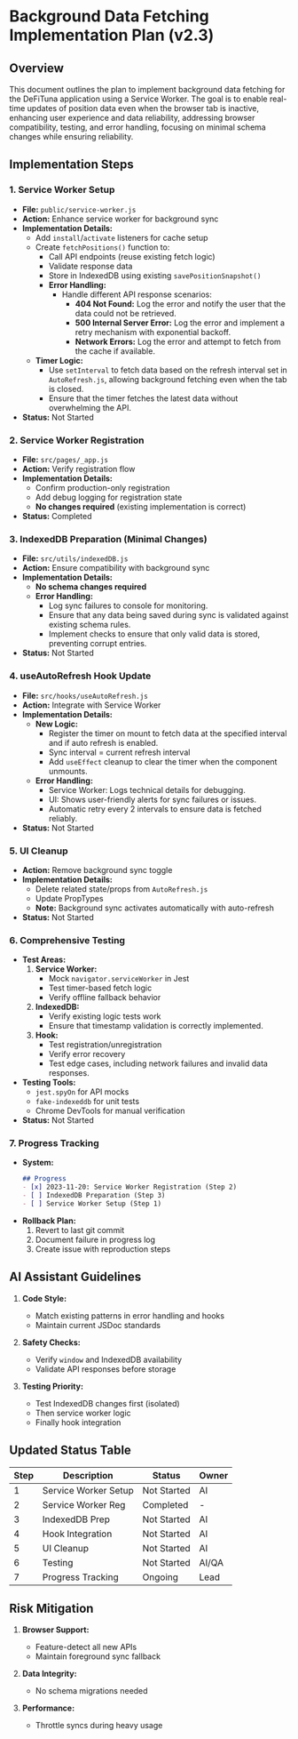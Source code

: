 # Background Data Fetching Implementation Plan (v2.3)

## Overview
This document outlines the plan to implement background data fetching for the DeFiTuna application using a Service Worker. The goal is to enable real-time updates of position data even when the browser tab is inactive, enhancing user experience and data reliability, addressing browser compatibility, testing, and error handling, focusing on minimal schema changes while ensuring reliability.

## Implementation Steps

### 1. Service Worker Setup
- **File:** `public/service-worker.js`
- **Action:** Enhance service worker for background sync
- **Implementation Details:**
  - Add `install`/`activate` listeners for cache setup
  - Create `fetchPositions()` function to:
    - Call API endpoints (reuse existing fetch logic)
    - Validate response data
    - Store in IndexedDB using existing `savePositionSnapshot()`
    - **Error Handling:** 
      - Handle different API response scenarios:
        - **404 Not Found:** Log the error and notify the user that the data could not be retrieved.
        - **500 Internal Server Error:** Log the error and implement a retry mechanism with exponential backoff.
        - **Network Errors:** Log the error and attempt to fetch from the cache if available.
  - **Timer Logic:** 
    - Use `setInterval` to fetch data based on the refresh interval set in `AutoRefresh.js`, allowing background fetching even when the tab is closed.
    - Ensure that the timer fetches the latest data without overwhelming the API.
- **Status:** Not Started

### 2. Service Worker Registration
- **File:** `src/pages/_app.js`
- **Action:** Verify registration flow
- **Implementation Details:**
  - Confirm production-only registration
  - Add debug logging for registration state
  - **No changes required** (existing implementation is correct)
- **Status:** Completed

### 3. IndexedDB Preparation (Minimal Changes)
- **File:** `src/utils/indexedDB.js`
- **Action:** Ensure compatibility with background sync
- **Implementation Details:**
  - **No schema changes required**
  - **Error Handling:**
    - Log sync failures to console for monitoring.
    - Ensure that any data being saved during sync is validated against existing schema rules.
    - Implement checks to ensure that only valid data is stored, preventing corrupt entries.
- **Status:** Not Started

### 4. useAutoRefresh Hook Update
- **File:** `src/hooks/useAutoRefresh.js`
- **Action:** Integrate with Service Worker
- **Implementation Details:**
  - **New Logic:**
    - Register the timer on mount to fetch data at the specified interval and if auto refresh is enabled.
    - Sync interval = current refresh interval
    - Add `useEffect` cleanup to clear the timer when the component unmounts.
  - **Error Handling:**
    - Service Worker: Logs technical details for debugging.
    - UI: Shows user-friendly alerts for sync failures or issues.
    - Automatic retry every 2 intervals to ensure data is fetched reliably.
- **Status:** Not Started

### 5. UI Cleanup
- **Action:** Remove background sync toggle
- **Implementation Details:**
  - Delete related state/props from `AutoRefresh.js`
  - Update PropTypes
  - **Note:** Background sync activates automatically with auto-refresh
- **Status:** Not Started

### 6. Comprehensive Testing
- **Test Areas:**
  1. **Service Worker:**
     - Mock `navigator.serviceWorker` in Jest
     - Test timer-based fetch logic
     - Verify offline fallback behavior
  2. **IndexedDB:**
     - Verify existing logic tests work
     - Ensure that timestamp validation is correctly implemented.
  3. **Hook:**
     - Test registration/unregistration
     - Verify error recovery
     - Test edge cases, including network failures and invalid data responses.
- **Testing Tools:**
  - `jest.spyOn` for API mocks
  - `fake-indexeddb` for unit tests
  - Chrome DevTools for manual verification
- **Status:** Not Started

### 7. Progress Tracking
- **System:**
  ```markdown
  ## Progress
  - [x] 2023-11-20: Service Worker Registration (Step 2)
  - [ ] IndexedDB Preparation (Step 3)
  - [ ] Service Worker Setup (Step 1)
  ```
- **Rollback Plan:**
  1. Revert to last git commit
  2. Document failure in progress log
  3. Create issue with reproduction steps

## AI Assistant Guidelines
1. **Code Style:**
   - Match existing patterns in error handling and hooks
   - Maintain current JSDoc standards

2. **Safety Checks:**
   - Verify `window` and IndexedDB availability
   - Validate API responses before storage

3. **Testing Priority:**
   - Test IndexedDB changes first (isolated)
   - Then service worker logic
   - Finally hook integration

## Updated Status Table
| Step | Description | Status | Owner |
|------|-------------|--------|-------|
| 1 | Service Worker Setup | Not Started | AI |
| 2 | Service Worker Reg | Completed | - |
| 3 | IndexedDB Prep | Not Started | AI |
| 4 | Hook Integration | Not Started | AI |
| 5 | UI Cleanup | Not Started | AI |
| 6 | Testing | Not Started | AI/QA |
| 7 | Progress Tracking | Ongoing | Lead |

## Risk Mitigation
1. **Browser Support:**
   - Feature-detect all new APIs
   - Maintain foreground sync fallback

2. **Data Integrity:**
   - No schema migrations needed

3. **Performance:**
   - Throttle syncs during heavy usage
